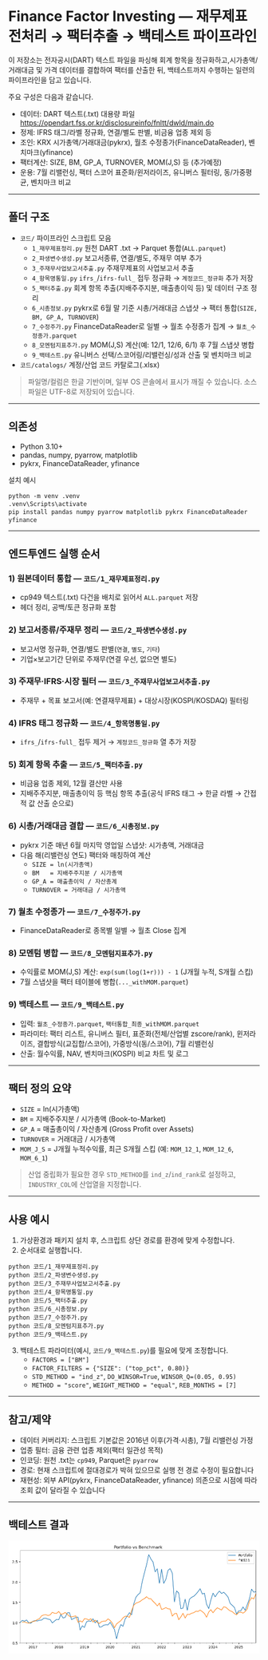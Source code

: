 # Finance Factor Investing — 재무제표 전처리 → 팩터추출 → 백테스트 파이프라인

이 저장소는 전자공시(DART) 텍스트 파일을 파싱해 회계 항목을 정규화하고,시가총액/거래대금 및 가격 데이터를 결합하여 팩터를 산출한 뒤, 백테스트까지 수행하는 일련의 파이프라인을 담고 있습니다.

주요 구성은 다음과 같습니다.
- 데이터: DART 텍스트(.txt) 대용량 파일 https://opendart.fss.or.kr/disclosureinfo/fnltt/dwld/main.do
- 정제: IFRS 태그/라벨 정규화, 연결/별도 판별, 비금융 업종 제외 등
- 조인: KRX 시가총액/거래대금(pykrx), 월초 수정종가(FinanceDataReader), 벤치마크(yfinance)
- 팩터계산: SIZE, BM, GP_A, TURNOVER, MOM(J,S) 등 (추가예정)
- 운용: 7월 리밸런싱, 팩터 스코어 표준화/윈저라이즈, 유니버스 필터링, 동/가중평균, 벤치마크 비교

---

## 폴더 구조

- `코드/` 파이프라인 스크립트 모음
  - `1_재무제표정리.py` 원천 DART .txt → Parquet 통합(`ALL.parquet`)
  - `2_파생변수생성.py` 보고서종류, 연결/별도, 주재무 여부 추가
  - `3_주재무사업보고서추출.py` 주재무제표의 사업보고서 추출
  - `4_항목명통일.py` `ifrs_`/`ifrs-full_` 접두 정규화 → `계정코드_정규화` 추가 저장
  - `5_팩터추출.py` 회계 항목 추출(지배주주지분, 매출총이익 등) 및 데이터 구조 정리
  - `6_시총정보.py` pykrx로 6월 말 기준 시총/거래대금 스냅샷 → 팩터 통합(`SIZE, BM, GP_A, TURNOVER`)
  - `7_수정주가.py` FinanceDataReader로 일별 → 월초 수정종가 집계 → `월초_수정종가.parquet`
  - `8_모멘텀지표추가.py` MOM(J,S) 계산(예: 12/1, 12/6, 6/1) 후 7월 스냅샷 병합
  - `9_백테스트.py` 유니버스 선택/스코어링/리밸런싱/성과 산출 및 벤치마크 비교
- `코드/catalogs/` 계정/산업 코드 카탈로그(.xlsx)

> 파일명/컬럼은 한글 기반이며, 일부 OS 콘솔에서 표시가 깨질 수 있습니다. 소스 파일은 UTF-8로 저장되어 있습니다.

---

## 의존성

- Python 3.10+
- pandas, numpy, pyarrow, matplotlib
- pykrx, FinanceDataReader, yfinance

설치 예시
```
python -m venv .venv
.venv\Scripts\activate
pip install pandas numpy pyarrow matplotlib pykrx FinanceDataReader yfinance
```

---

## 엔드투엔드 실행 순서

### 1) 원본데이터 통합 — `코드/1_재무제표정리.py`
- cp949 텍스트(.txt) 다건을 배치로 읽어서 `ALL.parquet` 저장
- 헤더 정리, 공백/토큰 정규화 포함

### 2) 보고서종류/주재무 정리 — `코드/2_파생변수생성.py`
- 보고서명 정규화, 연결/별도 판별(`연결`, `별도`, `기타`)
- 기업×보고기간 단위로 주재무(연결 우선, 없으면 별도)

### 3) 주재무·IFRS·시장 필터 — `코드/3_주재무사업보고서추출.py`
- 주재무 + 목표 보고서(예: 연결재무제표) + 대상시장(KOSPI/KOSDAQ) 필터링

### 4) IFRS 태그 정규화 — `코드/4_항목명통일.py`
- `ifrs_`/`ifrs-full_` 접두 제거 → `계정코드_정규화` 열 추가 저장

### 5) 회계 항목 추출 — `코드/5_팩터추출.py`
- 비금융 업종 제외, 12월 결산만 사용
- 지배주주지분, 매출총이익 등 핵심 항목 추출(공식 IFRS 태그 → 한글 라벨 → 간접적 값 산출 순으로)

### 6) 시총/거래대금 결합 — `코드/6_시총정보.py`
- pykrx 기준 매년 6월 마지막 영업일 스냅샷: 시가총액, 거래대금
- 다음 해(리밸런싱 연도) 팩터와 매칭하여 계산
  - `SIZE = ln(시가총액)`
  - `BM   = 지배주주지분 / 시가총액`
  - `GP_A = 매출총이익 / 자산총계`
  - `TURNOVER = 거래대금 / 시가총액`

### 7) 월초 수정종가 — `코드/7_수정주가.py`
- FinanceDataReader로 종목별 일별 → 월초 Close 집계

### 8) 모멘텀 병합 — `코드/8_모멘텀지표추가.py`
- 수익률로 MOM(J,S) 계산: `exp(sum(log(1+r))) - 1` (J개월 누적, S개월 스킵)
- 7월 스냅샷을 팩터 테이블에 병합(`..._withMOM.parquet`)

### 9) 백테스트 — `코드/9_백테스트.py`
- 입력: `월초_수정종가.parquet`, `팩터통합_최종_withMOM.parquet`
- 파라미터: 팩터 리스트, 유니버스 필터, 표준화(전체/산업별 zscore/rank), 윈저라이즈, 결합방식(교집합/스코어), 가중방식(동/스코어), 7월 리밸런싱
- 산출: 월수익률, NAV, 벤치마크(KOSPI) 비교 차트 및 로그

---

## 팩터 정의 요약

- `SIZE`     = ln(시가총액)
- `BM`       = 지배주주지분 / 시가총액 (Book-to-Market)
- `GP_A`     = 매출총이익 / 자산총계 (Gross Profit over Assets)
- `TURNOVER` = 거래대금 / 시가총액
- `MOM_J_S`  = J개월 누적수익률, 최근 S개월 스킵 (예: `MOM_12_1`, `MOM_12_6`, `MOM_6_1`)

> 산업 중립화가 필요한 경우 `STD_METHOD`를 `ind_z`/`ind_rank`로 설정하고, `INDUSTRY_COL`에 산업열을 지정합니다.

---

## 사용 예시

1) 가상환경과 패키지 설치 후, 스크립트 상단 경로를 환경에 맞게 수정합니다.
2) 순서대로 실행합니다.
```
python 코드/1_재무제표정리.py
python 코드/2_파생변수생성.py
python 코드/3_주재무사업보고서추출.py
python 코드/4_항목명통일.py
python 코드/5_팩터추출.py
python 코드/6_시총정보.py
python 코드/7_수정주가.py
python 코드/8_모멘텀지표추가.py
python 코드/9_백테스트.py
```
3) 백테스트 파라미터(예시, `코드/9_백테스트.py`)를 필요에 맞게 조정합니다.
   - `FACTORS = ["BM"]`
   - `FACTOR_FILTERS = {"SIZE": ("top_pct", 0.80)}`
   - `STD_METHOD = "ind_z"`, `DO_WINSOR=True`, `WINSOR_Q=(0.05, 0.95)`
   - `METHOD = "score"`, `WEIGHT_METHOD = "equal"`, `REB_MONTHS = [7]`

---

## 참고/제약

- 데이터 커버리지: 스크립트 기본값은 2016년 이후(가격·시총), 7월 리밸런싱 가정
- 업종 필터: 금융 관련 업종 제외(팩터 일관성 목적)
- 인코딩: 원천 .txt는 `cp949`, Parquet은 `pyarrow`
- 경로: 현재 스크립트에 절대경로가 박혀 있으므로 실행 전 경로 수정이 필요합니다
- 재현성: 외부 API(pykrx, FinanceDataReader, yfinance) 의존으로 시점에 따라 조회 값이 달라질 수 있습니다

---


## 백테스트 결과

![Portfolio vs Benchmark](docs/portfolio_vs_benchmark.png)
